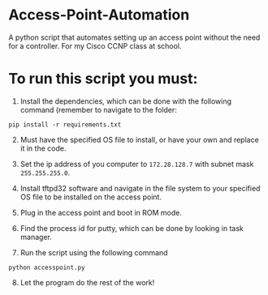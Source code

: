 # Access-Point-Automation
A python script that automates setting up an access point without the need for a controller. For my Cisco CCNP class at school.

# To run this script you must:

  1. Install the dependencies, which can be done with the following command (remember to navigate to the folder:
  ```
  pip install -r requirements.txt
  ```
  
  2. Must have the specified OS file to install, or have your own and replace it in the code.
  
  3. Set the ip address of you computer to ```172.28.128.7``` with subnet mask ```255.255.255.0```.
  
  4. Install tftpd32 software and navigate in the file system to your specified OS file to be installed on the access point.
  
  5. Plug in the access point and boot in ROM mode.
  
  6. Find the process id for putty, which can be done by looking in task manager.
  
  7. Run the script using the following command
  ```
  python accesspoint.py
  ```
  
  8. Let the program do the rest of the work!

